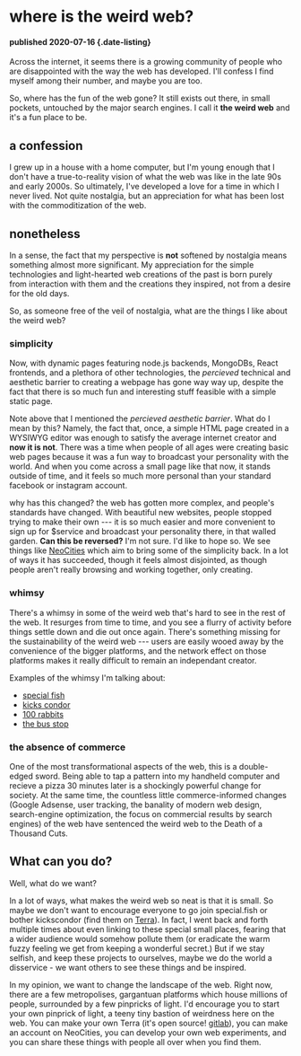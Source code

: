 # where is the weird web?
#### published 2020-07-16 {.date-listing}

Across the internet, it seems there is a growing community of people who are disappointed with the way the web has developed. I'll confess I find myself among their number, and maybe you are too.

So, where has the fun of the web gone? It still exists out there, in small pockets, untouched by the major search engines. I call it **the weird web** and it's a fun place to be.

## a confession

I grew up in a house with a home computer, but I'm young enough that I don't have a true-to-reality vision of what the web was like in the late 90s and early 2000s. So ultimately, I've developed a love for a time in which I never lived. Not quite nostalgia, but an appreciation for what has been lost with the commoditization of the web.

## nonetheless

In a sense, the fact that my perspective is **not** softened by nostalgia means something almost more significant. My appreciation for the simple technologies and light-hearted web creations of the past is born purely from interaction with them and the creations they inspired, not from a desire for the old days.

So, as someone free of the veil of nostalgia, what are the things I like about the weird web?

### simplicity

Now, with dynamic pages featuring node.js backends, MongoDBs, React frontends, and a plethora of other technologies, the *percieved* technical and aesthetic barrier to creating a webpage has gone way way up, despite the fact that there is so much fun and interesting stuff feasible with a simple static page.

Note above that I mentioned the *percieved aesthetic barrier*. What do I mean by this? Namely, the fact that, once, a simple HTML page created in a WYSIWYG editor was enough to satisfy the average internet creator and **now it is not**. There was a time when people of all ages were creating basic web pages because it was a fun way to broadcast your personality with the world. And when you come across a small page like that now, it stands outside of time, and it feels so much more personal than your standard facebook or instagram account.

why has this changed? the web has gotten more complex, and people's standards have changed. With beautiful new websites, people stopped trying to make their own --- it is so much easier and more convenient to sign up for $service and broadcast your personality there, in that walled garden. **Can this be reversed?** I'm not sure. I'd like to hope so. We see things like [NeoCities](https://neocities.org) which aim to bring some of the simplicity back. In a lot of ways it has succeeded, though it feels almost disjointed, as though people aren't really browsing and working together, only creating.

### whimsy

There's a whimsy in some of the weird web that's hard to see in the rest of the web. It resurges from time to time, and you see a flurry of activity before things settle down and die out once again. There's something missing for the sustainability of the weird web --- users are easily wooed away by the convenience of the bigger platforms, and the network effect on those platforms makes it really difficult to remain an independant creator.

Examples of the whimsy I'm talking about: 

* [special fish](https://special.fish)
* [kicks condor](https://kickscondor.com)
* [100 rabbits](https://100r.co)
* [the bus stop](https://bus-stop.net)

### the absence of commerce

One of the most transformational aspects of the web, this is a double-edged sword. Being able to tap a pattern into my handheld computer and recieve a pizza 30 minutes later is a shockingly powerful change for society. At the same time, the countless little commerce-informed changes (Google Adsense, user tracking, the banality of modern web design, search-engine optimization, the focus on commercial results by search engines) of the web have sentenced the weird web to the Death of a Thousand Cuts.

## What can you do?

Well, what do we want? 

In a lot of ways, what makes the weird web so neat is that it is small. So maybe we don't want to encourage everyone to go join special.fish or bother kickscondor (find them on [Terra](https://terra.finzdani.net)). In fact, I went back and forth multiple times about even linking to these special small places, fearing that a wider audience would somehow pollute them (or eradicate the warm fuzzy feeling we get from keeping a wonderful secret.) But if we stay selfish, and keep these projects to ourselves, maybe we do the world a disservice - we want others to see these things and be inspired.

In my opinion, we want to change the landscape of the web. Right now, there are a few metropolises, gargantuan platforms which house millions of people, surrounded by a few pinpricks of light. I'd encourage you to start your own pinprick of light, a teeny tiny bastion of weirdness here on the web. You can make your own Terra (it's open source! [gitlab](https://gitlab.com/waylon531/terra)), you can make an account on NeoCities, you can develop your own web experiments, and you can share these things with people all over when you find them.
